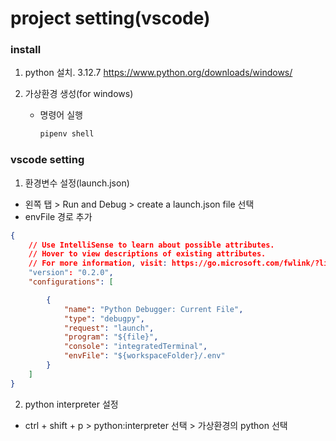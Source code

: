 # project setting(vscode)

### install
1. python 설치. 3.12.7
https://www.python.org/downloads/windows/

2. 가상환경 생성(for windows)
    - 명령어 실행
        ```sh
        pipenv shell
        ```

### vscode setting
1. 환경변수 설정(launch.json)
 - 왼쪽 탭 > Run and Debug > create a launch.json file 선택
 - envFile 경로 추가
``` json
{
    // Use IntelliSense to learn about possible attributes.
    // Hover to view descriptions of existing attributes.
    // For more information, visit: https://go.microsoft.com/fwlink/?linkid=830387
    "version": "0.2.0",
    "configurations": [

        {
            "name": "Python Debugger: Current File",
            "type": "debugpy",
            "request": "launch",
            "program": "${file}",
            "console": "integratedTerminal",
            "envFile": "${workspaceFolder}/.env"
        }
    ]
}
```

2. python interpreter 설정
- ctrl + shift + p > python:interpreter 선택 > 가상환경의 python 선택